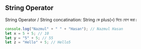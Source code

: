 ## String Operator

String Operator / String concatination: String কে plus(`+`) দিয়ে যোগ করা।

```javascript
console.log("Nazmul" + " " + "Hasan"); // Nazmul Hasan
let x = 5 + 5; // 10
let y = "5" + 5; // 55
let z = "Hello" + 5; // Hello5
```
